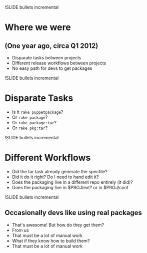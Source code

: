!SLIDE bullets incremental
# Where we were #
## (One year ago, circa Q1 2012) ##

* Disparate tasks between projects
* Different release workflows between projects
* No easy path for devs to get packages

!SLIDE bullets incremental
# Disparate Tasks #

* Is it `rake puppetpackage`?
* Or `rake package`?
* Or `rake package:tar`?
* Or `rake pkg:tar`?

!SLIDE bullets incremental
# Different Workflows #

* Did the tar task already generate the specfile?
* Did it do it right? Do I need to hand edit it?
* Does the packaging live in a different repo entirely (it did)?
* Does the packaging live in $PROJ/ext? or in $PROJ/conf

!SLIDE bullets incremental
## Occasionally devs like using real packages ##
* That's awesome! But how do they get them?
* From us
* That must be a lot of manual work
* What if they know how to build them?
* That must be a lot of manual work

